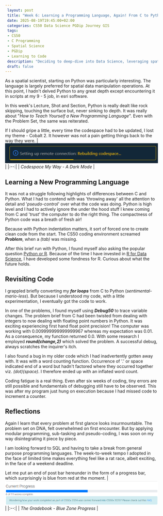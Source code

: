 ```yaml
---
 layout: post
 title: "Week 6: Learning a Programming Language, Again! From C to Python, Quickly."
 date: 2025-08-19T19:45:00+02:00
 categories: CS50 Data Science PGDip Journey GIS
 tags: 
 - CS50
 - C Programming
 - Spatial Science
 - PGDip
 - Learning to Code
 description: "Deciding to deep-dive into Data Science, leveraging spatial data expertise and writing about the break." 
 draft: false
--- 
```

As a spatial scientist, starting on Python was particularly interesting. The language is largely preferred for spatial data manipulation operations. At this point, I hadn't delved Python to any great depth except encountering it in scripts at my 9 - 5 job, in esri software.  
  
In this week's Lecture, Shot and Section, Python is really dealt like rock skipping, touching the surface but, never sinking to depth.  It was really about "*How to Teach Yourself a New Programming Language*". Even with the Problem Set, the same was reiterated.

If I should gripe a little, every time the codespace had to be updated, I lost my theme - Cobalt 2. It however was not a pain getting things back to the way they were.
| <img src="/images/rebuilding_codespace.png" alt="Codespace Rebuild"/> |
|:--:|
| *Codespace My Way - A Dark Mode* |


## Learning a New Programming Language

It was not a struggle following highlights of differences between C and Python. What I had to contend with was 'throwing away' all the attention to detail and '*pseudo-control*' over what the code was doing. Python is high level and I had to actively ignore the under the hood stuff I knew coming from C and '*trust*' the computer to do the right thing. The compactness of  Python code was a breath of fresh air!

Because with Python indentation matters, it sort of forced one to create clean code from the start. The CS50 coding environment screamed ***Problem***, when a *(tab)* was missing.

After this brief run with Python, I found myself also asking the popular question [Python or R](https://www.datacamp.com/blog/python-vs-r-for-data-science-whats-the-difference). Because of the time I have invested in [R for Data Science](https://r4ds.had.co.nz/), I have developed some fondness for R. Curious about what the future holds.


## Revisiting Code

I grappled briefly converting my ***for loops*** from C to Python (*sentimental-mario-less*). But because I understood my code, with a little experimentation, I eventually got the code to work.

In one of the problems, I found myself using ***Debug50*** to trace variable changes. The problem brief from C had been twisted from dealing with integers to now dealing with floating point numbers in Python. It was exciting experiencing first hand float point precision!  The computer was working with 0.009999999999999967 whereas my expectation was 0.01. As a consequence, my function returned 0.0. With some research I employed ***round(change,2)*** which solved the problem. A successful debug, always scratches the inquirer's itch.

I also found a bug in my older code which I had inadvertently gotten away with. It was with a word counting function. Occurrence of '.' or space indicated end of a word but hadn't factored where they occurred together viz. *(dot)(space)*. I therefore ended up with an inflated word count.

Coding fatigue is a real thing.  Even after six weeks of coding, tiny errors are still possible and fundamentals of debugging still have to be observed. This was after my program just hung on execution because I had missed code to increment a counter.

## Reflections
Again I learn that every problem at first glance looks insurmountable. The problem set on DNA, felt overwhelmed on first encounter.  But by applying modular programming, sub-tasking and pseudo-coding, I was soon on my way disintegrating it piece by piece. 

I am looking forward to SQL and having to take a break from general purpose programming languages. The week-to-week tempo I adopted in the face of limited time makes everything feel like a rat race, albeit exciting, in the face of a weekend deadline.

Let me put an end of post bar hereunder in the form of a progress bar, which surprisingly is blue  from red at the moment. 
| <img src="/images/progress_week_6_of_11.png" alt="Past the Halfway Mark"/> |
|:--:|
| *The Gradebook - Blue Zone Progress* |
